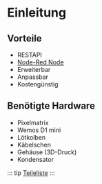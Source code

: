 # Einleitung

## Vorteile
* RESTAPI
* [Node-Red Node](https://flows.nodered.org/node/node-red-contrib-pixelit)
* Erweiterbar
* Anpassbar
* Kostengünstig

## Benötigte Hardware 
* Pixelmatrix
* Wemos D1 mini
* Lötkolben
* Käbelschen
* Gehäuse (3D-Druck)
* Kondensator

::: tip
[Teileliste](./hardware.html#teileliste)
:::